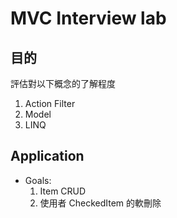 # MVC Interview lab

## 目的

評估對以下概念的了解程度

1. Action Filter
2. Model
3. LINQ

## Application

- Goals:
    1. Item CRUD
	2. 使用者 CheckedItem 的軟刪除
	